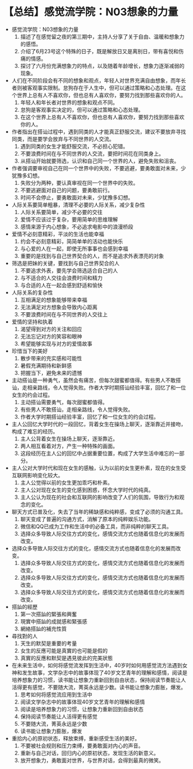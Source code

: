 # 【总结】感觉流学院：N03想象的力量

-   感觉流学院：N03想象的力量
    1.  描述了在感觉留之夜的第三期中，主持人分享了关于自由、温暖和想象力的感悟。
    2.  介绍了6月23号这个特殊的日子，既是解放日又是离别日，带有喜悦和伤痛的情感。
    3.  探讨了六月份充满想象力的特点，以及随着年龄增长，想象力逐渐减弱的现象。
-   人们在不同阶段会有不同的想象和观点，年轻人对世界充满自由想象，而年长者则被客观事实限制。怠狗存在于人生中，但可以通过策略和心态处理。在这个世界上总有人不喜欢你，但也总有人喜欢你，要努力找到那些喜欢你的人。
    1.  年轻人和年长者对世界的想象和观点不同。
    2.  怠狗是客观事实决定的，但可以通过策略和心态处理。
    3.  在这个世界上总有人不喜欢你，但也总有人喜欢你，要努力找到那些喜欢你的人。
-   作者指出在搭讪过程中，遇到同类的人才能真正舒服交流，建议不要放弃寻找同类，而是要学会放弃与不同世界的人交流。
    1.  遇到同类的女生才能舒服交流，不必担心犯错。
    2.  不要浪费时间在与不同世界的人交流，要把时间花在同类身上。
    3.  从搭讪开始就要筛选，认识和自己同一个世界的人，避免失败和沮丧。
-   作者强调要审视自己在同一个世界中的失败，不要逃避，要勇敢面对未来，少犹豫多幻想。
    1.  失败分为两种，要认真审视在同一个世界中的失败。
    2.  不要逃避面对自己的问题，要勇敢前行。
    3.  时间不会停止，要勇敢面对未来，少犹豫多幻想。
-   人际关系要简单粗暴，清理不必要的人际关系，减少复杂性
    1.  人际关系要简单，减少不必要的交往
    2.  爱情不应该过于复杂，要用简单的思维理解
    3.  感情来源于内心想象，不必追求电影中的浪漫桥段
-   爱情不必刻意精彩，平淡的生活也能幸福
    1.  约会不必刻意精彩，简简单单的活动也能快乐
    2.  与心爱的人在一起，即使无所事事也会感到幸福
    3.  重要的是找到与自己世界契合的人，而不是追求外表漂亮的对象
-   筛选是把妹的关键，要找到与自己世界契合的人
    1.  不要追求外表，要先学会筛选适合自己的人
    2.  与不适合的人交往会浪费时间和精力
    3.  与合适的人在一起会感到舒适和愉快
-   人际关系的复杂性
    1.  互相满足的想象能够带来幸福
    2.  无法满足对方想象会导致内心距离
    3.  不要浪费时间在与不同世界的人交往上
-   爱情的坚持和执着
    1.  渴望得到对方的关注和回应
    2.  无法忘记对方的笑容和眼神
    3.  希望能够实现与对方的爱情故事
-   珍惜当下的美好
    1.  散步带来的充实感和可能性
    2.  暑假充满期待和新鲜感
    3.  把握当下，避免未来的遗憾
-   主动搭讪是一种勇气，虽然会有痛苦，但每次甜蜜都值得。有些男人不敢搭讪，走相亲路线，令人觉得失败。作者大学时期搭讪经验丰富，回忆了和一位女生的约会过程。
    1.  主动搭讪需要勇气，每次甜蜜都值得。
    2.  有些男人不敢搭讪，走相亲路线，令人觉得失败。
    3.  作者大学时期搭讪经验丰富，回忆了和一位女生的约会过程。
-   主人公回忆大学时代的一段回忆，背着女生在操场上聊天，逐渐靠近并接吻，构成了难忘的经历。
    1.  主人公背着女生在操场上聊天，逐渐靠近。
    2.  两人相互看着对方，产生一种特殊的画面。
    3.  这段经历在主人公的回忆中占据重要位置，构成了大学生活中难忘的一部分。
-   主人公对大学时代和现在女生的感触，认为以前的女生更朴素，现在的女生受互联网影响变化较大。
    1.  主人公觉得以前的女生更加乖巧和朴素。
    2.  主人公对现在女生的变化感到困惑，怀念大学时代的纯真。
    3.  主人公认为现在的社会和互联网的影响改变了人们的氛围，导致行为和观念的变化。
-   聊天方式已普及化，失去了当年的稀缺感和纯粹感，变成了必须的沟通工具。
    1.  聊天变成了普遍的沟通方式，消解了原本的纯粹娱乐功能。
    2.  微信和QQ已成为工作和生活中的必备工具，而非纯粹的聊天工具。
    3.  选择众多导致人际交往方式的变化，感情交流方式也随着信息化的发展而改变。
-   选择众多导致人际交往方式的变化，感情交流方式也随着信息化的发展而改变。
    1.  选择众多导致人际交往方式的变化，感情交流方式也随着信息化的发展而改变。
    2.  选择众多导致人际交往方式的变化，感情交流方式也随着信息化的发展而改变。
    3.  选择众多导致人际交往方式的变化，感情交流方式也随着信息化的发展而改变。
-   搭訕的經歷
    1.  第一次搭訕的緊張和興奮
    2.  現實中搭訕的成就感和緊張感
    3.  網絡搭訕的補充性質
-   尋找對的人
    1.  天生的默契是重要的考量
    2.  女生的反應可能是真實的也可能是假的
    3.  真實的反應和默契是遇見彼此的完美狀態
-   在未来生活中，如何将感觉流发挥到生活中，40岁时如何用感觉流方法遇到女神和发生故事，文学杂志中的故事体现了40岁文艺青年的理解和感情，阅读是培养想象力的习惯，读书能让想象力重新回到自由状态，保持阅读节奏能让人活得更有感觉，不要随大流，菁英永远是少数。读书能让想象力膨胀，爆发。 
    1.  思考如何将感觉流应用到生活中
    2.  阅读文学杂志中的故事体现40岁文艺青年的理解和感情
    3.  阅读是培养想象力的习惯，让想象力重新回到自由状态
    4.  保持阅读节奏能让人活得更有感觉
    5.  不要随大流，菁英永远是少数
    6.  读书能让想象力膨胀，爆发
-   重拾内心的原初状态，释放束缚，重新感受生活的美好。
    1.  不要被社会规则和压力束缚，要勇敢面对内心的声音。
    2.  重新与自己对话，回归内心的原初状态，发现生活的新意义。
    3.  放开想象力，勇敢面对世界，与世界对话，会得到最真的微笑。